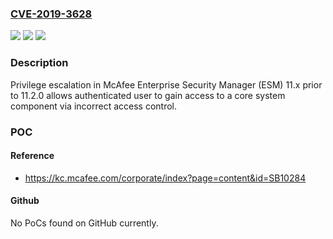 ### [CVE-2019-3628](https://cve.mitre.org/cgi-bin/cvename.cgi?name=CVE-2019-3628)
![](https://img.shields.io/static/v1?label=Product&message=McAfee%20Enterprise%20Security%20Manager%20(ESM)&color=blue)
![](https://img.shields.io/static/v1?label=Version&message=11.x%3C%2011.2.0%20&color=brighgreen)
![](https://img.shields.io/static/v1?label=Vulnerability&message=Privilege%20escalation&color=brighgreen)

### Description

Privilege escalation in McAfee Enterprise Security Manager (ESM) 11.x prior to 11.2.0 allows authenticated user to gain access to a core system component via incorrect access control.

### POC

#### Reference
- https://kc.mcafee.com/corporate/index?page=content&id=SB10284

#### Github
No PoCs found on GitHub currently.

